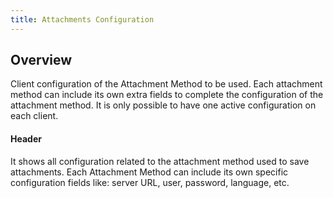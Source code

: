 ```yaml
---
title: Attachments Configuration
---
```


## Overview

Client configuration of the Attachment Method to be used. Each attachment method can include its own extra fields to complete the configuration of the attachment method. It is only possible to have one active configuration on each client.

#### Header

It shows all configuration related to the attachment method used to save attachments. Each Attachment Method can include its own specific configuration fields like: server URL, user, password, language, etc.